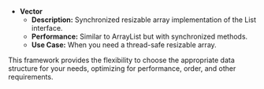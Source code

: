 - **Vector**
  - **Description:** Synchronized resizable array implementation of the List interface.
  - **Performance:** Similar to ArrayList but with synchronized methods.
  - **Use Case:** When you need a thread-safe resizable array.

This framework provides the flexibility to choose the appropriate data structure for your needs, optimizing for performance, order, and other requirements.